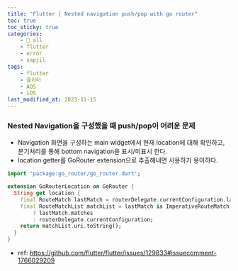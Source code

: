 ```yaml
---
title: "Flutter | Nested navigation push/pop with go router"
toc: true
toc_sticky: true
categories:
    - 📂 all
    - flutter
    - error
    - sapjil
tags:
    - flutter
    - 플러터
    - AOS
    - iOS
last_modified_at: 2023-11-15
---
```


### Nested Navigation을 구성했을 때 push/pop이 어려운 문제

- Navigation 화면을 구성하는 main widget에서 현재 location에 대해 확인하고, 분기처리를 통해 bottom navigation을 표시/미표시 한다.
- location getter를 GoRouter extension으로 추출해내면 사용하기 용이하다.

```dart
import 'package:go_router/go_router.dart';

extension GoRouterLocation on GoRouter {
  String get location {
    final RouteMatch lastMatch = routerDelegate.currentConfiguration.last;
    final RouteMatchList matchList = lastMatch is ImperativeRouteMatch
        ? lastMatch.matches
        : routerDelegate.currentConfiguration;
    return matchList.uri.toString();
  }
}
```

- ref: https://github.com/flutter/flutter/issues/129833#issuecomment-1766029209
